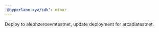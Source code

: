 ```yaml
---
'@hyperlane-xyz/sdk': minor
---
```


Deploy to alephzeroevmtestnet, update deployment for arcadiatestnet.
